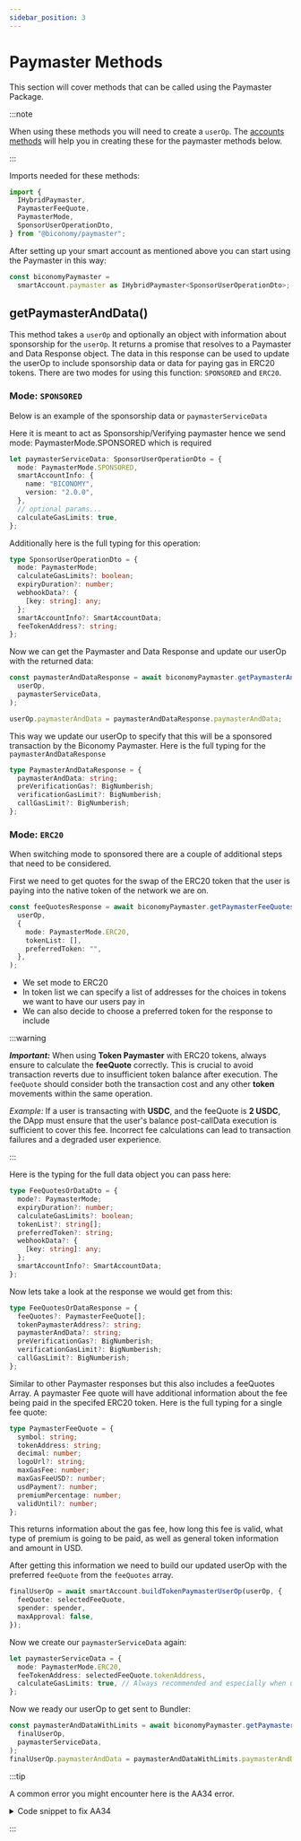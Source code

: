```yaml
---
sidebar_position: 3
---
```


# Paymaster Methods

This section will cover methods that can be called using the Paymaster Package.

:::note

When using these methods you will need to create a `userOp`. The [accounts methods](/category/methods) will help you in creating these for the paymaster methods below.

:::

Imports needed for these methods:

```ts
import {
  IHybridPaymaster,
  PaymasterFeeQuote,
  PaymasterMode,
  SponsorUserOperationDto,
} from "@biconomy/paymaster";
```

After setting up your smart account as mentioned above you can start using the Paymaster in this way:

```ts
const biconomyPaymaster =
  smartAccount.paymaster as IHybridPaymaster<SponsorUserOperationDto>;
```

## getPaymasterAndData()

This method takes a `userOp` and optionally an object with information about sponsorship for the `userOp`. It returns a promise that resolves to a Paymaster and Data Response object. The data in this response can be used to update the userOp to include sponsorship data or data for paying gas in ERC20 tokens. There are two modes for using this function: `SPONSORED` and `ERC20`.

### Mode: `SPONSORED`

Below is an example of the sponsorship data or `paymasterServiceData`

Here it is meant to act as Sponsorship/Verifying paymaster hence we send mode: PaymasterMode.SPONSORED which is required

```ts
let paymasterServiceData: SponsorUserOperationDto = {
  mode: PaymasterMode.SPONSORED,
  smartAccountInfo: {
    name: "BICONOMY",
    version: "2.0.0",
  },
  // optional params...
  calculateGasLimits: true,
};
```

Additionally here is the full typing for this operation:

```ts
type SponsorUserOperationDto = {
  mode: PaymasterMode;
  calculateGasLimits?: boolean;
  expiryDuration?: number;
  webhookData?: {
    [key: string]: any;
  };
  smartAccountInfo?: SmartAccountData;
  feeTokenAddress?: string;
};
```

Now we can get the Paymaster and Data Response and update our userOp with the returned data:

```ts
const paymasterAndDataResponse = await biconomyPaymaster.getPaymasterAndData(
  userOp,
  paymasterServiceData,
);

userOp.paymasterAndData = paymasterAndDataResponse.paymasterAndData;
```

This way we update our userOp to specify that this will be a sponsored transaction by the Biconomy Paymaster. Here is the full typing for the `paymasterAndDataResponse`

```ts
type PaymasterAndDataResponse = {
  paymasterAndData: string;
  preVerificationGas?: BigNumberish;
  verificationGasLimit?: BigNumberish;
  callGasLimit?: BigNumberish;
};
```

### Mode: `ERC20`

When switching mode to sponsored there are a couple of additional steps that need to be considered.

First we need to get quotes for the swap of the ERC20 token that the user is paying into the native token of the network we are on.

```ts
const feeQuotesResponse = await biconomyPaymaster.getPaymasterFeeQuotesOrData(
  userOp,
  {
    mode: PaymasterMode.ERC20,
    tokenList: [],
    preferredToken: "",
  },
);
```

- We set mode to ERC20
- In token list we can specify a list of addresses for the choices in tokens we want to have our users pay in
- We can also decide to choose a preferred token for the response to include

:::warning

**_Important:_** When using **Token Paymaster** with ERC20 tokens, always ensure to calculate the **feeQuote** correctly. This is crucial to avoid transaction reverts due to insufficient token balance after execution. The `feeQuote` should consider both the transaction cost and any other **token** movements within the same operation.

_Example:_ If a user is transacting with **USDC**, and the feeQuote is **2 USDC**, the DApp must ensure that the user's balance post-callData execution is sufficient to cover this fee. Incorrect fee calculations can lead to transaction failures and a degraded user experience.

:::

Here is the typing for the full data object you can pass here:

```ts
type FeeQuotesOrDataDto = {
  mode?: PaymasterMode;
  expiryDuration?: number;
  calculateGasLimits?: boolean;
  tokenList?: string[];
  preferredToken?: string;
  webhookData?: {
    [key: string]: any;
  };
  smartAccountInfo?: SmartAccountData;
};
```

Now lets take a look at the response we would get from this:

```ts
type FeeQuotesOrDataResponse = {
  feeQuotes?: PaymasterFeeQuote[];
  tokenPaymasterAddress?: string;
  paymasterAndData?: string;
  preVerificationGas?: BigNumberish;
  verificationGasLimit?: BigNumberish;
  callGasLimit?: BigNumberish;
};
```

Similar to other Paymaster responses but this also includes a feeQuotes Array. A paymaster Fee quote will have additional information about the fee being paid in the specifed ERC20 token. Here is the full typing for a single fee quote:

```ts
type PaymasterFeeQuote = {
  symbol: string;
  tokenAddress: string;
  decimal: number;
  logoUrl?: string;
  maxGasFee: number;
  maxGasFeeUSD?: number;
  usdPayment?: number;
  premiumPercentage: number;
  validUntil?: number;
};
```

This returns information about the gas fee, how long this fee is valid, what type of premium is going to be paid, as well as general token information and amount in USD.

After getting this information we need to build our updated userOp with the preferred `feeQuote` from the `feeQuotes` array.

```ts
finalUserOp = await smartAccount.buildTokenPaymasterUserOp(userOp, {
  feeQuote: selectedFeeQuote,
  spender: spender,
  maxApproval: false,
});
```

Now we create our `paymasterServiceData` again:

```ts
let paymasterServiceData = {
  mode: PaymasterMode.ERC20,
  feeTokenAddress: selectedFeeQuote.tokenAddress,
  calculateGasLimits: true, // Always recommended and especially when using token paymaster
};
```

Now we ready our userOp to get sent to Bundler:

```ts
const paymasterAndDataWithLimits = await biconomyPaymaster.getPaymasterAndData(
  finalUserOp,
  paymasterServiceData,
);
finalUserOp.paymasterAndData = paymasterAndDataWithLimits.paymasterAndData;
```

:::tip

A common error you might encounter here is the AA34 error.

<details>
<summary> Code snippet to fix AA34 </summary>

```ts
try {
  const paymasterAndDataResponse = await biconomyPaymaster.getPaymasterAndData(
    partialUserOp,
    paymasterServiceData,
  );
  partialUserOp.paymasterAndData = paymasterAndDataResponse.paymasterAndData;

  if (
    paymasterAndDataResponse.callGasLimit &&
    paymasterAndDataResponse.verificationGasLimit &&
    paymasterAndDataResponse.preVerificationGas
  ) {
    // Returned gas limits must be replaced in your op as you update paymasterAndData.
    // Because these are the limits paymaster service signed on to generate paymasterAndData
    // If you receive AA34 error check here..

    partialUserOp.callGasLimit = paymasterAndDataResponse.callGasLimit;
    partialUserOp.verificationGasLimit =
      paymasterAndDataResponse.verificationGasLimit;
    partialUserOp.preVerificationGas =
      paymasterAndDataResponse.preVerificationGas;
  }
} catch (e) {
  console.log("error received ", e);
}
```

</details>

:::
